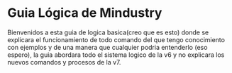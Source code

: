 # Guia Lógica de Mindustry

Bienvenidos a esta guia de logica basica(creo que es esto) donde se explicara el funcionamiento de todo comando del que tengo conocimiento con ejemplos y de una manera que cualquier podria entenderlo (eso espero), la guia abordara todo el sistema logico de la v6 y no explicara los nuevos comandos y procesos de la v7.


